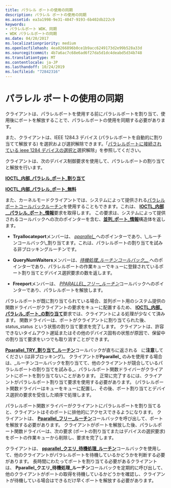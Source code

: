 ```yaml
---
title: パラレル ポートの使用の同期
description: パラレル ポートの使用の同期
ms.assetid: ea3a1998-9e31-4047-9193-6b402db222c9
keywords:
- パラレルポート WDK、同期
- WDK パラレルポートの同期
ms.date: 04/20/2017
ms.localizationpriority: medium
ms.openlocfilehash: 4ea0266896b0ce1b9acc6249173d2e99b528a33d
ms.sourcegitcommit: 4b7a6ac7c68e6ad6f27da5d1dc4deabd5d34b748
ms.translationtype: MT
ms.contentlocale: ja-JP
ms.lasthandoff: 10/24/2019
ms.locfileid: "72842316"
---
```

# <a name="synchronizing-the-use-of-a-parallel-port"></a>パラレル ポートの使用の同期





クライアントは、パラレルポートを使用する前にパラレルポートを割り当て、使用後にポートを解放することで、パラレルポートの使用を同期する必要があります。

また、クライアントは、IEEE 1284.3 デバイス (パラレルポートを自動的に割り当てて解放する) を選択および選択解除できます。「[パラレルポートに接続されている ieee 1284 デバイスの選択と](selecting-and-deselecting-an-ieee-1284-device-attached-to-a-parallel-p.md)選択解除」を参照してください。

クライアントは、次のデバイス制御要求を使用して、パラレルポートの割り当てと解放を行います。

[**IOCTL\_内部\_パラレル\_ポート\_割り当て**](https://docs.microsoft.com/windows-hardware/drivers/ddi/parallel/ni-parallel-ioctl_internal_parallel_port_allocate)

[**IOCTL\_内部\_パラレル\_ポート\_無料**](https://docs.microsoft.com/windows-hardware/drivers/ddi/parallel/ni-parallel-ioctl_internal_parallel_port_free)

また、カーネルモードクライアントでは、システムによって提供される[パラレルポートコールバックルーチン](https://docs.microsoft.com/windows-hardware/drivers/ddi/index)を使用することもできます。これは、 [**IOCTL\_内部\_\_パラレル\_ポート\_情報**](https://docs.microsoft.com/windows-hardware/drivers/ddi/parallel/ni-parallel-ioctl_internal_get_parallel_port_info)要求を取得します。 この要求は、システムによって提供されるコールバックへの次のポインターを含む、[**並列\_ポート\_情報**](https://docs.microsoft.com/windows-hardware/drivers/ddi/parallel/ns-parallel-_parallel_port_information)構造体を返します。

-   **Tryallocateport**メンバーは、 [*pparallel\_* ](https://docs.microsoft.com/previous-versions/windows/hardware/drivers/ff544550(v=vs.85))へのポインターであり、\_ルーチンコールバック\_割り当てます。これは、パラレルポートの割り当てを試みる非ブロッキングルーチンです。

-   **QueryNumWaiters**メンバーは、[*待機処理\_ルーチンコールバック\_\_* ](https://docs.microsoft.com/windows-hardware/drivers/ddi/parallel/nc-parallel-pparallel_query_waiters_routine)へのポインターであり、パラレルポートの作業キューでキューに登録されているポート割り当てとデバイス選択要求の数を返します。

-   **Freeport**メンバーは、 [*PPARALLEL\_フリー\_ルーチン*](https://docs.microsoft.com/windows-hardware/drivers/ddi/parallel/nc-parallel-pparallel_free_routine)コールバックへのポインターであり、パラレルポートを解放します。

パラレルポートが既に割り当てられている場合、並列ポート用のシステム提供の関数ドライバーがクライアントの要求をキューに配置するため、 [**IOCTL\_内部\_パラレル\_ポート\_の割り当て**](https://docs.microsoft.com/windows-hardware/drivers/ddi/parallel/ni-parallel-ioctl_internal_parallel_port_allocate)要求では、クライアントによる処理が少なくて済みます。 関数ドライバーは、ポートがクライアントに割り当てられた後、status\_status という状態の割り当て要求を完了します。 クライアントは、許容できないタイムアウト遅延またはその他のデバイス固有の状態が原因で、保留中の割り当て要求をいつでも取り消すことができます。

[**Pparallel\_TRY\_割り当て\_ルーチン**](https://docs.microsoft.com/previous-versions/windows/hardware/drivers/ff544550(v=vs.85))コールバックが直ちに返される   に**注意**してください (は非ブロッキング)。 クライアントが**Pparallel\_** のみを使用する場合は、\_ルーチンコールバックを割り当てて、他のクライアントが競合しているパラレルポートの割り当てを試みる\_、パラレルポート関数ドライバーがクライアントにポートを割り当てないことがあります。 正常に完了するには、クライアントがパラレルポート割り当て要求を使用する必要があります。 (パラレルポート関数ドライバーはキューをキューに配置し、その後、ポート割り当てとデバイス選択の要求を受信した順序で処理します。

 

パラレルポート関数ドライバーがクライアントにパラレルポートを割り当てると、クライアントはそのポートに排他的にアクセスできるようになります。 クライアントは、 [**Pparallel\_フリー\_ルーチン**](https://docs.microsoft.com/windows-hardware/drivers/ddi/parallel/nc-parallel-pparallel_free_routine)コールバックを呼び出して、ポートを解放する必要があります。 クライアントがポートを解放した後、パラレルポート関数ドライバーは、次の要求 (ポートの割り当てまたはデバイスの選択要求) をポートの作業キューから削除し、要求を完了します。

クライアントは、 [**pparallel\_クエリ\_待機処理\_ルーチン**](https://docs.microsoft.com/windows-hardware/drivers/ddi/parallel/nc-parallel-pparallel_query_waiters_routine)コールバックを使用して、他のクライアントがパラレルポートを待機しているかどうかを判断する必要があります。 長時間にわたってポートを割り当てる必要があるクライアントは、 **Pparallel\_クエリ\_待機処理\_ルーチン**コールバックを定期的に呼び出して、他のクライアントがポートの取得を待機しているかどうかを確認し、クライアントが待機している場合はできるだけ早くポートを解放する必要があります。

 

 




